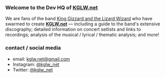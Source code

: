 <!-- this file controls what is shown to public visitors (not org members) looking at https://github.com/kglw-dot-net -->

### Welcome to the Dev HQ of [KGLW.net]

We are fans of the band [King Gizzard and the Lizard Wizard](https://kinggizzardandthelizardwizard.com/) who have swarmed to create **[KGLW.net]** — including a guide to the band's extensive discography; detailed information on concert setlists and links to recordings; analysis of the musical / lyrical / thematic analysis; and more!


### contact / social media

* email: kglw.net@gmail.com
* Instagram: [@kglw_net](https://instagram.com/kglw_net)
* Twitter: [@kglw_net](https://www.twitter.com/kglw_net)

[KGLW.net]: https://kglw.net
